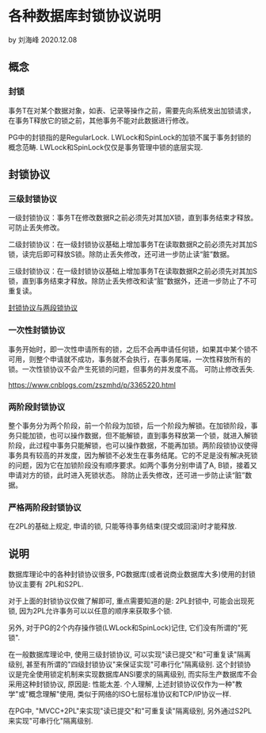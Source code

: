 # 各种数据库封锁协议说明

by 刘海峰 2020.12.08

## 概念

### 封锁

事务T在对某个数据对象，如表、记录等操作之前，需要先向系统发出加锁请求，在事务T释放它的锁之前，其他事务不能对此数据进行修改。

PG中的封锁指的是RegularLock. LWLock和SpinLock的加锁不属于事务封锁的概念范畴.  LWLock和SpinLock仅仅是事务管理中锁的底层实现.

## 封锁协议

### 三级封锁协议

一级封锁协议：事务T在修改数据R之前必须先对其加X锁，直到事务结束才释放。可防止丢失修改。

二级封锁协议：在一级封锁协议基础上增加事务T在读取数据R之前必须先对其加S锁，读完后即可释放S锁。除防止丢失修改，还可进一步防止读“脏”数据。

三级封锁协议：在一级封锁协议基础上增加事务T在读取数据R之前必须先对其加S锁，直到事务结束才释放。除防止丢失修改和读“脏”数据外，还进一步防止了不可重复读。

[封锁协议与两段锁协议](https://blog.csdn.net/ben1010101010/article/details/84573100?utm_medium=distribute.pc_relevant.none-task-blog-BlogCommendFromMachineLearnPai2-1.control&depth_1-utm_source=distribute.pc_relevant.none-task-blog-BlogCommendFromMachineLearnPai2-1.control)

### 一次性封锁协议

事务开始时，即一次性申请所有的锁，之后不会再申请任何锁，如果其中某个锁不可用，则整个申请就不成功，事务就不会执行，在事务尾端，一次性释放所有的锁。一次性锁协议不会产生死锁的问题，但事务的并发度不高。
可防止修改丢失.

https://www.cnblogs.com/zszmhd/p/3365220.html

### 两阶段封锁协议

整个事务分为两个阶段，前一个阶段为加锁，后一个阶段为解锁。在加锁阶段，事务只能加锁，也可以操作数据，但不能解锁，直到事务释放第一个锁，就进入解锁阶段，此过程中事务只能解锁，也可以操作数据，不能再加锁。两阶段锁协议使得事务具有较高的并发度，因为解锁不必发生在事务结尾。它的不足是没有解决死锁的问题，因为它在加锁阶段没有顺序要求。如两个事务分别申请了A, B锁，接着又申请对方的锁，此时进入死锁状态。
除防止丢失修改，还可进一步防止读“脏”数据。

### 严格两阶段封锁协议

在2PL的基础上规定, 申请的锁, 只能等待事务结束(提交或回滚)时才能释放.



## 说明

数据库理论中的各种封锁协议很多, PG数据库(或者说商业数据库大多)使用的封锁协议主要有 2PL和S2PL.

对于上面的封锁协议仅做了解即可, 重点需要知道的是: 2PL封锁中, 可能会出现死锁, 因为2PL允许事务可以以任意的顺序来获取多个锁.

另外, 对于PG的2个内存操作锁(LWLock和SpinLock)记住, 它们没有所谓的"死锁".



在一般数据库理论中, 使用三级封锁协议, 可以实现"读已提交"和"可重复读"隔离级别, 甚至有所谓的"四级封锁协议"来保证实现"可串行化"隔离级别. 这个封锁协议是完全使用锁定机制来实现数据库ANSI要求的隔离级别, 而实际生产数据库不会采用这种封锁协议, 原因是: 性能太差. 个人理解, 上述封锁协议仅作为一种"教学"或"概念理解"使用, 类似于网络的ISO七层标准协议和TCP/IP协议一样.

在PG中, "MVCC+2PL"来实现"读已提交"和"可重复读"隔离级别, 另外通过S2PL来实现"可串行化"隔离级别.



